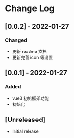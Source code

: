 # Change Log

## [0.0.2] - 2022-01-27

### Changed

- 更新 readme 文档
- 更新完善 icon 等设置

## [0.0.1] - 2022-01-27

### Added

- vue3 初始框架功能
- 初始化

## [Unreleased]

- Initial release
